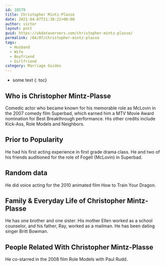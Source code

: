 ```yaml
---
id: 18579
title: Christopher Mintz-Plasse
date: 2021-04-07T21:38:22+00:00
author: victor
layout: post
guid: https://ukdataservers.com/christopher-mintz-plasse/
permalink: /04/07/christopher-mintz-plasse
tags:
  - Husband
  - Wife
  - Boyfriend
  - Girlfriend
category: Marriage Guides
---
```


* some text
{: toc}


## Who is Christopher Mintz-Plasse



Comedic actor who became known for his memorable role as McLovin in the 2007 comedy film Superbad, which earned him a MTV Movie Award nomination for Best Breakthrough performance. His other credits include Kick-Ass, Role Models and Neighbors.

                
                
                
## Prior to Popularity



He had his first acting experience in first grade drama class. He and two of his friends auditioned for the role of Fogell (McLovin) in Superbad.

                
                
                
## Random data



He did voice acting for the 2010 animated film How to Train Your Dragon.

                
                
                
## Family & Everyday Life of Christopher Mintz-Plasse



He has one brother and one sister. His mother Ellen worked as a school counselor, and his father, Ray, worked as a mailman. He has been dating singer Britt Bowman.

                
                
                
## People Related With Christopher Mintz-Plasse



He co-starred in the 2008 film Role Models with Paul Rudd.

                
              
            
          
          
          